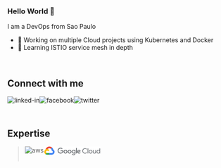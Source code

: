 ### Hello World 👋

I am a DevOps from Sao Paulo

- 🔭 Working on multiple Cloud projects using Kubernetes and Docker
- 🌱 Learning ISTIO service mesh in depth
 <br>

## Connect with me



[<img align="left" alt="linked-in" src="https://img.shields.io/badge/linkedin-%230077B5.svg?&style=for-the-badge&logo=linkedin&logoColor=white" />](https://www.linkedin.com/in/josemarmascarenhas/)[<img align="left" alt="facebook" src="https://img.shields.io/badge/facebook-%231877F2.svg?&style=for-the-badge&logo=facebook&logoColor=white" />](https://www.facebook.com/)[<img align="left" alt="twitter" src="https://img.shields.io/badge/twitter-%231DA1F2.svg?&style=for-the-badge&logo=twitter&logoColor=white" />](https://twitter.com/)<br>

## <br>Expertise

> <img align="left" alt="aws" src="https://img.shields.io/badge/Amazon%20AWS-%23232F3E?logo=amazon-aws&logoColor=white&style=for-the-badge" />
>  <img align="left" alt="aws" src="https://github.com/j-mascarenhas-tc/files/blob/master/images/google.png" /><br>
> <br>

